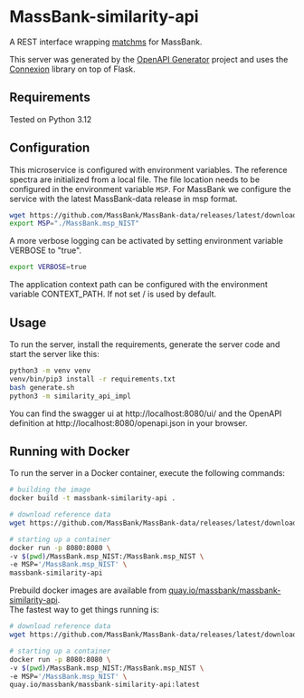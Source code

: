 # MassBank-similarity-api
A REST interface wrapping [matchms](https://github.com/matchms/matchms) for MassBank.

This server was generated by the [OpenAPI Generator](https://openapi-generator.tech) project and uses
the [Connexion](https://github.com/zalando/connexion) library on top of Flask.

## Requirements
Tested on Python 3.12

## Configuration
This microservice is configured with environment variables. The reference
spectra are initialized from a local file. The file location needs to be
configured in the environment variable `MSP`. For MassBank we configure the
service with the latest MassBank-data release in msp format.
```bash
wget https://github.com/MassBank/MassBank-data/releases/latest/download/MassBank.msp_NIST
export MSP="./MassBank.msp_NIST"
```
A more verbose logging can be activated by setting environment variable VERBOSE
to "true".
```bash
export VERBOSE=true
```
The application context path can be configured with the environment variable CONTEXT_PATH.
If not set / is used by default.

## Usage
To run the server, install the requirements, generate the server code 
and start the server like this:
```bash
python3 -m venv venv
venv/bin/pip3 install -r requirements.txt
bash generate.sh
python3 -m similarity_api_impl
```
You can find the swagger ui at http://localhost:8080/ui/ and the
OpenAPI definition at http://localhost:8080/openapi.json in your browser.

## Running with Docker
To run the server in a Docker container,  execute the following commands:

```bash
# building the image
docker build -t massbank-similarity-api .

# download reference data
wget https://github.com/MassBank/MassBank-data/releases/latest/download/MassBank.msp_NIST

# starting up a container
docker run -p 8080:8080 \
-v $(pwd)/MassBank.msp_NIST:/MassBank.msp_NIST \
-e MSP='/MassBank.msp_NIST' \
massbank-similarity-api
```
Prebuild docker images are available from
[quay.io/massbank/massbank-similarity-api](https://quay.io/repository/massbank/massbank-similarity-api).  
The fastest way to get things running is:
```bash
# download reference data
wget https://github.com/MassBank/MassBank-data/releases/latest/download/MassBank.msp_NIST

# starting up a container
docker run -p 8080:8080 \
-v $(pwd)/MassBank.msp_NIST:/MassBank.msp_NIST \
-e MSP='/MassBank.msp_NIST' \
quay.io/massbank/massbank-similarity-api:latest
```
